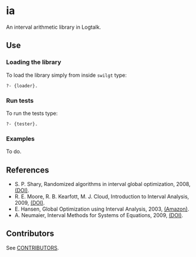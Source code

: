 # ia
An interval arithmetic library in Logtalk.

## Use
### Loading the library

To load the library simply from inside `swilgt` type:

```
?- {loader}.
```

### Run tests

To run the tests type:
```
?- {tester}.
```

### Examples
To do.

## References
* S. P. Shary, Randomized algorithms in interval global optimization, 2008, [(DOI)](https://doi.org/10.1134/S1995423908040083).
* R. E. Moore, R. B. Kearfott, M. J. Cloud, Introduction to Interval Analysis, 2009, [(DOI)](https://doi.org/10.1137/1.9780898717716).
* E. Hansen, Global Optimization using Interval Analysis, 2003, [(Amazon)](https://www.amazon.com/Global-Optimization-Using-Interval-Analysis/dp/0824740599).
* A. Neumaier, Interval Methods for Systems of Equations, 2009, [(DOI)](https://doi.org/10.1017/CBO9780511526473).

## Contributors
See [CONTRIBUTORS](CONTRIBUTORS.md).
